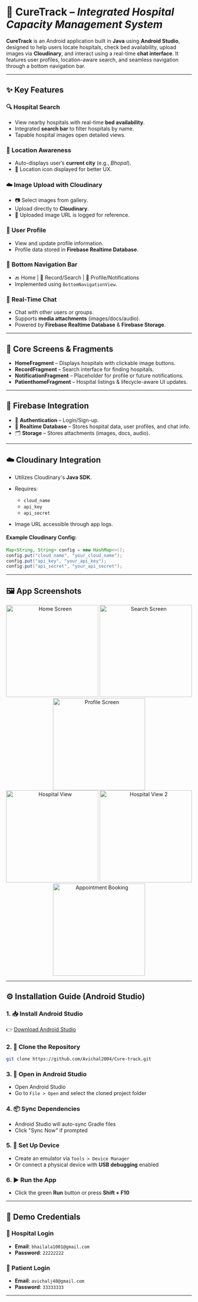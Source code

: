 # 🏥 **CureTrack** – *Integrated Hospital Capacity Management System*

**CureTrack** is an Android application built in **Java** using **Android Studio**, designed to help users locate hospitals, check bed availability, upload images via **Cloudinary**, and interact using a real-time **chat interface**. It features user profiles, location-aware search, and seamless navigation through a bottom navigation bar.

---

## ✨ **Key Features**

### 🔍 **Hospital Search**

* View nearby hospitals with real-time **bed availability**.
* Integrated **search bar** to filter hospitals by name.
* Tapable hospital images open detailed views.

### 📍 **Location Awareness**

* Auto-displays user’s **current city** (e.g., *Bhopal*).
* 📌 Location icon displayed for better UX.

### ☁️ **Image Upload with Cloudinary**

* 📷 Select images from gallery.
* Upload directly to **Cloudinary**.
* 📄 Uploaded image URL is logged for reference.

### 👤 **User Profile**

* View and update profile information.
* Profile data stored in **Firebase Realtime Database**.

### 🧭 **Bottom Navigation Bar**

* 🔙 Home | 📝 Record/Search | 🔔 Profile/Notifications
* Implemented using `BottomNavigationView`.

### 💬 **Real-Time Chat**

* Chat with other users or groups.
* Supports **media attachments** (images/docs/audio).
* Powered by **Firebase Realtime Database** & **Firebase Storage**.

---

## 📱 **Core Screens & Fragments**

* **HomeFragment** – Displays hospitals with clickable image buttons.
* **RecordFragment** – Search interface for finding hospitals.
* **NotificationFragment** – Placeholder for profile or future notifications.
* **PatienthomeFragment** – Hospital listings & lifecycle-aware UI updates.

---

## 🔗 **Firebase Integration**

* 🔐 **Authentication** – Login/Sign-up.
* 💾 **Realtime Database** – Stores hospital data, user profiles, and chat info.
* 🗂️ **Storage** – Stores attachments (images, docs, audio).

---

## ☁️ **Cloudinary Integration**

* Utilizes Cloudinary's **Java SDK**.
* Requires:

  * `cloud_name`
  * `api_key`
  * `api_secret`
* Image URL accessible through app logs.

#### Example Cloudinary Config:

```java
Map<String, String> config = new HashMap<>();
config.put("cloud_name", "your_cloud_name");
config.put("api_key", "your_api_key");
config.put("api_secret", "your_api_secret");
```

---

## 🖼️ **App Screenshots**

<p align="center">
  <img src="home.png" alt="Home Screen" width="250"/>
  <img src="aiims.png" alt="Search Screen" width="250"/>
  <img src="profile.png" alt="Profile Screen" width="250"/>
  <br/>
  <img src="hospital1.png" alt="Hospital View" width="250"/>
  <img src="hospital2.png" alt="Hospital View 2" width="250"/>
  <img src="appointment.png" alt="Appointment Booking" width="250"/>
</p>

---

## ⚙️ **Installation Guide (Android Studio)**

### 1. 📥 Install Android Studio

👉 [Download Android Studio](https://developer.android.com/studio)

### 2. 🚀 Clone the Repository

```bash
git clone https://github.com/Avichal2004/Cure-track.git
```

### 3. 📂 Open in Android Studio

* Open Android Studio
* Go to `File > Open` and select the cloned project folder

### 4. 📦 Sync Dependencies

* Android Studio will auto-sync Gradle files
* Click "Sync Now" if prompted

### 5. 📱 Set Up Device

* Create an emulator via `Tools > Device Manager`
* Or connect a physical device with **USB debugging** enabled

### 6. ▶️ Run the App

* Click the green **Run** button or press **Shift + F10**

---

## 🔐 **Demo Credentials**

### 🏥 Hospital Login

* **Email**: `bhailala1001@gmail.com`
* **Password**: `22222222`

### 👤 Patient Login

* **Email**: `avichalj48@gmail.com`
* **Password**: `33333333`

---
